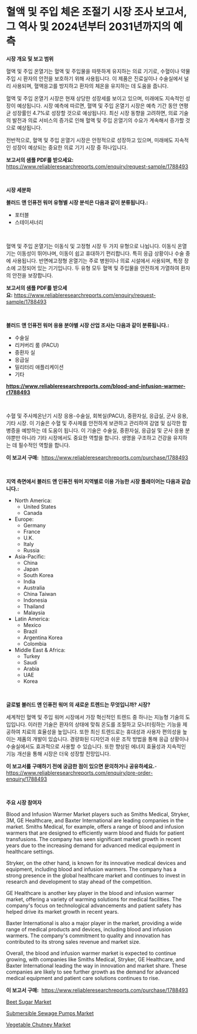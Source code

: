 <p><h1>혈액 및 주입 체온 조절기 시장 조사 보고서, 그 역사 및 2024년부터 2031년까지의 예측</h1></p><p><strong>시장 개요 및 보고 범위</strong></p>
<p><p>혈액 및 주입 온열기는 혈액 및 주입물을 따뜻하게 유지하는 의료 기기로, 수혈이나 약물 주입 시 환자의 안전을 보호하기 위해 사용됩니다. 이 제품은 진료실이나 수술실에서 널리 사용되며, 혈액응고를 방지하고 환자의 체온을 유지하는 데 도움을 줍니다.</p><p>혈액 및 주입 온열기 시장은 현재 상당한 성장세를 보이고 있으며, 미래에도 지속적인 성장이 예상됩니다. 시장 예측에 따르면, 혈액 및 주입 온열기 시장은 예측 기간 동안 연평균 성장률인 4.7%로 성장할 것으로 예상됩니다. 최신 시장 동향을 고려하면, 의료 기술의 발전과 의료 서비스의 증가로 인해 혈액 및 주입 온열기의 수요가 계속해서 증가할 것으로 예상됩니다.</p><p>전반적으로, 혈액 및 주입 온열기 시장은 안정적으로 성장하고 있으며, 미래에도 지속적인 성장이 예상되는 중요한 의료 기기 시장 중 하나입니다.</p></p>
<p><strong>보고서의 샘플 PDF를 받으세요:</strong> <a href="https://www.reliableresearchreports.com/enquiry/request-sample/1788493">https://www.reliableresearchreports.com/enquiry/request-sample/1788493</a></p>
<p>&nbsp;</p>
<p><strong>시장 세분화</strong></p>
<p><strong>블러드 앤 인퓨전 워머 유형별 시장 분석은 다음과 같이 분류됩니다.:</strong></p>
<p><ul><li>포터블</li><li>스테이셔너리</li></ul></p>
<p>&nbsp;</p>
<p><p>혈액 및 주입 온열기는 이동식 및 고정형 시장 두 가지 유형으로 나뉩니다. 이동식 온열기는 이동성이 뛰어나며, 이동이 쉽고 휴대하기 편리합니다. 특히 응급 상황이나 수술 중에 사용됩니다. 반면에고정형 온열기는 주로 병원이나 의료 시설에서 사용되며, 특정 장소에 고정되어 있는 기기입니다. 두 유형 모두 혈액 및 주입물을 안전하게 가열하여 환자의 안전을 보장합니다.</p></p>
<p><strong>보고서의 샘플 PDF를 받으세요:</strong>&nbsp;<a href="https://www.reliableresearchreports.com/enquiry/request-sample/1788493">https://www.reliableresearchreports.com/enquiry/request-sample/1788493</a></p>
<p>&nbsp;</p>
<p><strong> 블러드 앤 인퓨전 워머 응용 분야별 시장 산업 조사는 다음과 같이 분류됩니다.:</strong></p>
<p><ul><li>수술실</li><li>리커버리 룸 (PACU)</li><li>중환자 실</li><li>응급실</li><li>밀리터리 애플리케이션</li><li>기타</li></ul></p>
<p><strong><a href="https://www.reliableresearchreports.com/blood-and-infusion-warmer-r1788493">https://www.reliableresearchreports.com/blood-and-infusion-warmer-r1788493</a></strong></p>
<p>&nbsp;</p>
<p><p>수혈 및 주사제온난기 시장 응용-수술실, 회복실(PACU), 중환자실, 응급실, 군사 응용, 기타 시장. 이 기술은 수혈 및 주사제를 안전하게 보관하고 관리하여 감염 및 심각한 합병증을 예방하는 데 도움이 됩니다. 이 기술은 수술실, 중환자실, 응급실 및 군사 응용 분야뿐만 아니라 기타 시장에서도 중요한 역할을 합니다. 생명을 구조하고 건강을 유지하는 데 필수적인 역할을 합니다.</p></p>
<p><strong>이 보고서 구매:</strong>&nbsp; <a href="https://www.reliableresearchreports.com/purchase/1788493">https://www.reliableresearchreports.com/purchase/1788493</a></p>
<p>&nbsp;</p>
<p><strong>지역 측면에서 블러드 앤 인퓨전 워머 지역별로 이용 가능한 시장 플레이어는 다음과 같습니다.:</strong></p>
<p><ul>
    <li>
        North America:
        <ul>
            <li>United States</li>
            <li>Canada</li>
        </ul>
    </li>
    <li>
        Europe:
        <ul>
            <li>Germany</li>
            <li>France</li>
            <li>U.K.</li>
            <li>Italy</li>
            <li>Russia</li>
        </ul>
    </li>
    <li>
        Asia-Pacific:
        <ul>
            <li>China</li>
            <li>Japan</li>
            <li>South Korea</li>
            <li>India</li>
            <li>Australia</li>
            <li>China Taiwan</li>
            <li>Indonesia</li>
            <li>Thailand</li>
            <li>Malaysia</li>
        </ul>
    </li>
    <li>
        Latin America:
        <ul>
            <li>Mexico</li>
            <li>Brazil</li>
            <li>Argentina Korea</li>
            <li>Colombia</li>
        </ul>
    </li>
    <li>
        Middle East & Africa:
        <ul>
            <li>Turkey</li>
            <li>Saudi</li>
            <li>Arabia</li>
            <li>UAE</li>
            <li>Korea</li>
        </ul>
    </li>
    </ul></p>
<p>&nbsp;</p>
<p><strong>글로벌 블러드 앤 인퓨전 워머 의 새로운 트렌드는 무엇입니까? 시장?</strong></p>
<p><p>세계적인 혈액 및 주입 워머 시장에서 가장 혁신적인 트렌드 중 하나는 지능형 기술의 도입입니다. 이러한 기술은 환자의 상태에 맞춰 온도를 조절하고 모니터링하는 기능을 제공하여 치료의 효율성을 높입니다. 또한 최신 트렌드로는 휴대성과 사용자 편의성을 높이는 제품의 개발이 있습니다. 경량화된 디자인과 쉬운 조작 방법을 통해 응급 상황이나 수술실에서도 효과적으로 사용할 수 있습니다. 또한 향상된 에너지 효율성과 지속적인 기능 개선을 통해 시장은 더욱 성장할 전망입니다.</p></p>
<p><strong>이 보고서를 구매하기 전에 궁금한 점이 있으면 문의하거나 공유하세요.</strong>- <a href="https://www.reliableresearchreports.com/enquiry/pre-order-enquiry/1788493">https://www.reliableresearchreports.com/enquiry/pre-order-enquiry/1788493</a></p>
<p>&nbsp;</p>
<p><strong>주요 시장 참여자</strong></p>
<p><p>Blood and Infusion Warmer Market players such as Smiths Medical, Stryker, 3M, GE Healthcare, and Baxter International are leading companies in the market. Smiths Medical, for example, offers a range of blood and infusion warmers that are designed to efficiently warm blood and fluids for patient transfusions. The company has seen significant market growth in recent years due to the increasing demand for advanced medical equipment in healthcare settings. </p><p>Stryker, on the other hand, is known for its innovative medical devices and equipment, including blood and infusion warmers. The company has a strong presence in the global healthcare market and continues to invest in research and development to stay ahead of the competition.</p><p>GE Healthcare is another key player in the blood and infusion warmer market, offering a variety of warming solutions for medical facilities. The company's focus on technological advancements and patient safety has helped drive its market growth in recent years.</p><p>Baxter International is also a major player in the market, providing a wide range of medical products and devices, including blood and infusion warmers. The company's commitment to quality and innovation has contributed to its strong sales revenue and market size.</p><p>Overall, the blood and infusion warmer market is expected to continue growing, with companies like Smiths Medical, Stryker, GE Healthcare, and Baxter International leading the way in innovation and market share. These companies are likely to see further growth as the demand for advanced medical equipment and patient care solutions continues to rise.</p></p>
<p><strong>이 보고서 구매:</strong>&nbsp;&nbsp;<a href="https://www.reliableresearchreports.com/purchase/1788493">https://www.reliableresearchreports.com/purchase/1788493</a></p>
<p><p><a href="https://changeable-paste-463.notion.site/Beet-Sugar-Market-Research-Report-Its-History-and-Forecast-2024-to-2031-a786761e3ea049eaae3b82cc9a3f1808">Beet Sugar Market</a></p><p><a href="https://github.com/PeterParrish5/Market-Research-Report-List-4/blob/main/submersible-sewage-pumps-market.md">Submersible Sewage Pumps Market</a></p><p><a href="https://fuschia-pecorino-a6d.notion.site/Vegetable-Chutney-Market-Size-Market-Outlook-and-Market-Forecast-2024-to-2031-919f80e86c79413aac4f85cea21b9670">Vegetable Chutney Market</a></p></p>